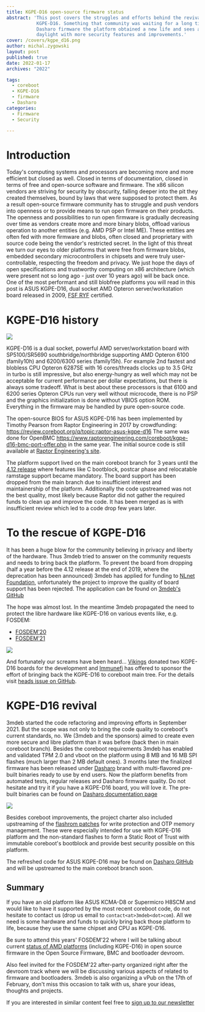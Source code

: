 ```yaml
---
title: KGPE-D16 open-source firmware status
abstract: 'This post covers the struggles and efforts behind the revival of
           KGPE-D16. Something that community was waiting for a long time. With
           Dasharo firmware the platform obtained a new life and sees a new
           daylight with more security features and improvements.'
cover: /covers/kgpe_d16.png
author: michal.zygowski
layout: post
published: true
date: 2022-01-17
archives: "2022"

tags:
  - coreboot
  - KGPE-D16
  - firmware
  - Dasharo
categories:
  - Firmware
  - Security

---
```


# Introduction

Today's computing systems and processors are becoming more and more efficient
but closed as well. Closed in terms of documentation, closed in terms of free
and open-source software and firmware. The x86 silicon vendors are striving for
security by obscurity, falling deeper into the pit they created themselves,
bound by laws that were supposed to protect them. As a result open-source
firmware community has to struggle and push vendors into openness or to provide
means to run open firmware on their products. The openness and possibilities to
run open firmware is gradually decreasing over time as vendors create more and
more binary blobs, offload various operation to another entities (e.g. AMD PSP
or Intel ME). These entities are often fed with more firmware and blobs, often
closed and proprietary with source code being the vendor's restricted secret.
In the light of this threat we turn our eyes to older platforms that were free
from firmware blobs, embedded secondary microcontrollers in chipsets and were
truly user-controllable, respecting the freedom and privacy. We just hope the
days of open specifications and trustworthy computing on x86 architecture
(which were present not so long ago - just over 10 years ago) will be back
once. One of the most performant and still blobfree platforms you will read in
this post is ASUS KGPE-D16, dual socket AMD Opteron server/workstation board
released in 2009, [FSF RYF](https://ryf.fsf.org/) certified.

# KGPE-D16 history

![](/img/kgpe_d16.png)

KGPE-D16 is a dual socket, powerful AMD server/workstation board with
SP5100/SR5690 southbridge/northbridge supporting AMD Opteron 6100 (family10h)
and 6200/6300 series (family15h). For example 2nd fastest and blobless CPU
Opteron 6287SE with 16 cores/threads clocks up to 3.5 GHz in turbo is still
impressive, but also energy-hungry as well which may not be acceptable for
current performance per dollar expectations, but there is always some tradeoff.
What is best about these processors is that 6100 and 6200 series Opteron CPUs
run very well without microcode, there is no PSP and the graphics
initialization is done without VBIOS option ROM. Everything in the firmware may
be handled by pure open-source code.

The open-source BIOS for ASUS KGPE-D16 has been implemented by Timothy Pearson
from Raptor Engineering in 2017 by crowdfunding:
https://review.coreboot.org/q/topic:raptor-asus-kgpe-d16 
The same was done for OpenBMC
https://www.raptorengineering.com/coreboot/kgpe-d16-bmc-port-offer.php
in the same year. The initial source code is still available at
[Raptor Engineering's site](https://www.raptorengineering.com/coreboot/kgpe-d16-bmc-port-status.php).

The platform support lived on the main coreboot branch for 3 years until the
[4.12 release](https://doc.coreboot.org/releases/coreboot-4.12-relnotes.html)
where features like C bootblock, postcar phase and relocatable ramstage support
became mandatory. The board support has been dropped from the main branch due
to insufficient interest and maintainership of the platform. Additionally the
code upstreamed was not the best quality, most likely because Raptor did not
gather the required funds to clean up and improve the code. It has been merged
as is with insufficient review which led to a code drop few years later.

# To the rescue of KGPE-D16

It has been a huge blow for the community believing in privacy and liberty of
the hardware. Thus 3mdeb tried to answer on the community requests and needs to
bring back the platform. To prevent the board from dropping (half a year before
the 4.12 release at the end of 2019, where the deprecation has been announced)
3mdeb has applied for funding to [NLnet Foundation](https://nlnet.nl/),
unfortunately the project to improve the quality of board support has been
rejected. The application can be found on [3mdeb's GitHub](https://github.com/3mdeb/kgpe-osf/blob/master/docs/nlnet-application.md)

The hope was almost lost. In the meantime 3mdeb propagated the need to protect
the libre hardware like KGPE-D16 on various events like, e.g. FOSDEM:

* [FOSDEM'20](https://archive.fosdem.org/2020/schedule/event/coreboot_amd/)
* [FOSDEM'21](https://archive.fosdem.org/2021/schedule/event/firmware_osfsoap2/)

![](/img/fosdem_logo.png)

And fortunately our screams have been heard... [Vikings](Vikings.net) donated
two KGPE-D16 boards for the development and [Immunefi](https://immunefi.com/)
has offered to sponsor the effort of bringing back the KGPE-D16 to coreboot
main tree. For the details visit [heads issue on GitHub](https://github.com/osresearch/heads/issues/719).

# KGPE-D16 revival

3mdeb started the code refactoring and improving efforts in September 2021. But
the scope was not only to bring the code quality to coreboot's current
standards, no. We (3mdeb and the sponsors) aimed to create even more secure and
libre platform than it was before (back then in main coreboot branch). Besides
the coreboot requirements 3mdeb has enabled and validated TPM 2.0 and vboot on
the platform using 8 MB and 16 MB SPI flashes (much larger than 2 MB default
ones). 3 months later the finalized firmware has been released under
[Dasharo](https://dasharo.com/) brand with multi-flavored pre-built binaries
ready to use by end users. Now the platform benefits from automated tests,
regular releases and Dasharo firmware quality. Do not hesitate and try it if
you have a KGPE-D16 board, you will love it. The pre-built binaries can be
found on [Dasharo documentation page](https://docs.dasharo.com/variants/asus_kgpe_d16/releases/)

![](/img/dasharo-sygnet.svg)

Besides coreboot improvements, the project charter also included upstreaming of
the [flashrom patches](https://review.coreboot.org/c/flashrom/+/59713) for
write protection and OTP memory management. These were especially intended for
use with KGPE-D16 platform and the non-standard flashes to form a Static Root
of Trust with immutable coreboot's bootblock and provide best security possible
on this platform.

The refreshed code for ASUS KGPE-D16 may be found on [Dasharo GitHub](https://github.com/Dasharo/coreboot/tree/asus_kgpe-d16/develop)
and will be upstreamed to the main coreboot branch soon.

## Summary

If you have an old platform like ASUS KCMA-D8 or Supermicro H8SCM and would
like to have it supported by the most recent coreboot code, do not hesitate to
contact us (drop us email to `contact<at>3mdeb<dot>com`). All we need is some
hardware and funds to quickly bring back those platform to life, because they
use the same chipset and CPU as KGPE-D16.

Be sure to attend this years' FOSDEM'22 where I will be talking about current
[status of AMD platforms](https://fosdem.org/2022/schedule/event/osf_on_amd_3rd/)
(including KGPE-D16) in open source firmware in the Open Source Firmware, BMC
and bootloader devroom.

Also feel invited for the FOSDEM'22 after-party organized right after the
devroom track where we will be discussing various aspects of related to
firmware and bootloaders. 3mdeb is also organizing a vPub on the 17th of
February, don't miss this occasion to talk with us, share your ideas, thoughts
and projects.

If you are interested in similar content feel free to
[sign up to our newsletter](https://newsletter.3mdeb.com/subscription/PW6XnCeK6)

